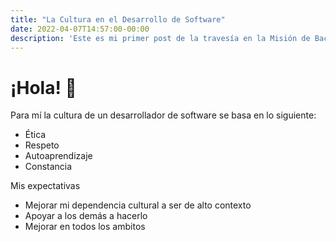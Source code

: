 ```yaml
---
title: "La Cultura en el Desarrollo de Software"
date: 2022-04-07T14:57:00-00:00
description: 'Este es mi primer post de la travesía en la Misión de Backend con Node JS de Launch X.'
---
```


# ¡Hola! 👋

Para mí la cultura de un desarrollador de software se basa en lo siguiente:

- Ética
- Respeto
- Autoaprendizaje
- Constancia

Mis expectativas

- Mejorar mi dependencia cultural a ser de alto contexto
- Apoyar a los demás a hacerlo
- Mejorar en todos los ambitos
